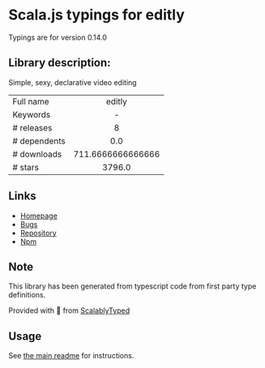 
# Scala.js typings for editly

Typings are for version 0.14.0

## Library description:
Simple, sexy, declarative video editing

|                    |                 |
| ------------------ | :-------------: |
| Full name          | editly |
| Keywords           | - |
| # releases         | 8 |
| # dependents       | 0.0 |
| # downloads        | 711.6666666666666 |
| # stars            | 3796.0 |

## Links
- [Homepage](https://github.com/mifi/editly#readme)
- [Bugs](https://github.com/mifi/editly/issues)
- [Repository](https://github.com/mifi/editly)
- [Npm](https://www.npmjs.com/package/editly)
    


## Note
This library has been generated from typescript code from first party type definitions.

Provided with :purple_heart: from [ScalablyTyped](https://github.com/oyvindberg/ScalablyTyped)

## Usage
See [the main readme](../../readme.md) for instructions.


